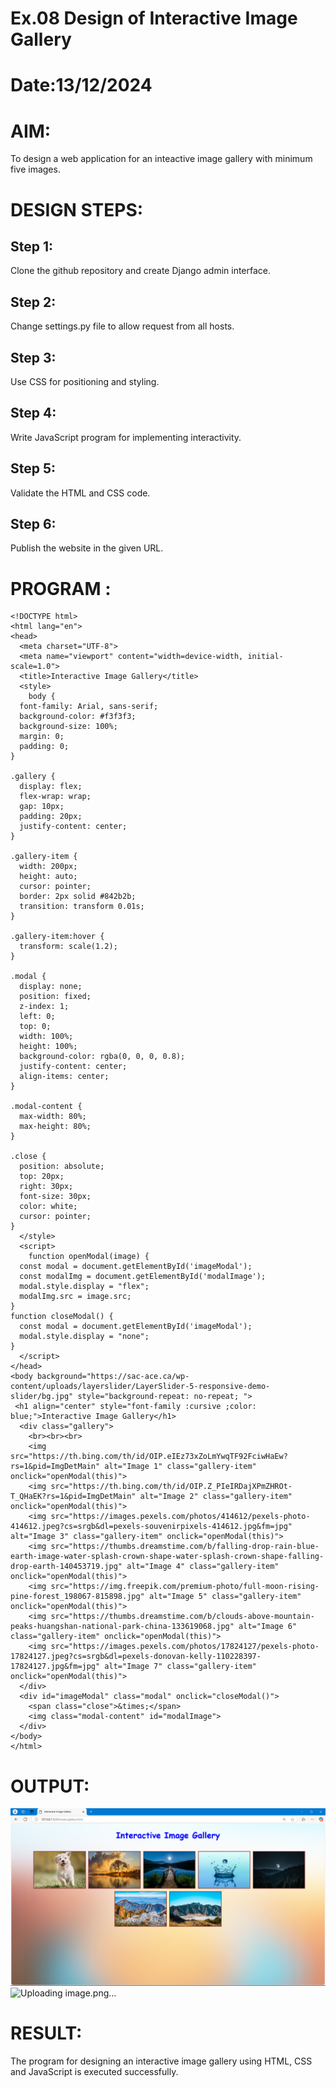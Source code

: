 # Ex.08 Design of Interactive Image Gallery
# Date:13/12/2024
# AIM:
To design a web application for an inteactive image gallery with minimum five images.

# DESIGN STEPS:
## Step 1:
Clone the github repository and create Django admin interface.

## Step 2:
Change settings.py file to allow request from all hosts.

## Step 3:
Use CSS for positioning and styling.

## Step 4:
Write JavaScript program for implementing interactivity.

## Step 5:
Validate the HTML and CSS code.

## Step 6:
Publish the website in the given URL.

# PROGRAM :
```
<!DOCTYPE html>
<html lang="en">
<head>
  <meta charset="UTF-8">
  <meta name="viewport" content="width=device-width, initial-scale=1.0">
  <title>Interactive Image Gallery</title>
  <style>
    body {
  font-family: Arial, sans-serif;
  background-color: #f3f3f3;
  background-size: 100%;
  margin: 0;
  padding: 0;
}

.gallery {
  display: flex;
  flex-wrap: wrap;
  gap: 10px;
  padding: 20px;
  justify-content: center;
}

.gallery-item {
  width: 200px;
  height: auto;
  cursor: pointer;
  border: 2px solid #842b2b;
  transition: transform 0.01s;
}

.gallery-item:hover {
  transform: scale(1.2);
}

.modal {
  display: none;
  position: fixed;
  z-index: 1;
  left: 0;
  top: 0;
  width: 100%;
  height: 100%;
  background-color: rgba(0, 0, 0, 0.8);
  justify-content: center;
  align-items: center;
}

.modal-content {
  max-width: 80%;
  max-height: 80%;
}

.close {
  position: absolute;
  top: 20px;
  right: 30px;
  font-size: 30px;
  color: white;
  cursor: pointer;
}
  </style>
  <script>
    function openModal(image) {
  const modal = document.getElementById('imageModal');
  const modalImg = document.getElementById('modalImage');
  modal.style.display = "flex";
  modalImg.src = image.src;
}
function closeModal() {
  const modal = document.getElementById('imageModal');
  modal.style.display = "none";
}
  </script>
</head>
<body background="https://sac-ace.ca/wp-content/uploads/layerslider/LayerSlider-5-responsive-demo-slider/bg.jpg" style="background-repeat: no-repeat; ">
 <h1 align="center" style="font-family :cursive ;color: blue;">Interactive Image Gallery</h1>
  <div class="gallery">
    <br><br><br>
    <img src="https://th.bing.com/th/id/OIP.eIEz73xZoLmYwqTF92FciwHaEw?rs=1&pid=ImgDetMain" alt="Image 1" class="gallery-item" onclick="openModal(this)">
    <img src="https://th.bing.com/th/id/OIP.Z_PIeIRDajXPmZHROt-T_QHaEK?rs=1&pid=ImgDetMain" alt="Image 2" class="gallery-item" onclick="openModal(this)">
    <img src="https://images.pexels.com/photos/414612/pexels-photo-414612.jpeg?cs=srgb&dl=pexels-souvenirpixels-414612.jpg&fm=jpg" alt="Image 3" class="gallery-item" onclick="openModal(this)">
    <img src="https://thumbs.dreamstime.com/b/falling-drop-rain-blue-earth-image-water-splash-crown-shape-water-splash-crown-shape-falling-drop-earth-140453719.jpg" alt="Image 4" class="gallery-item" onclick="openModal(this)">
    <img src="https://img.freepik.com/premium-photo/full-moon-rising-pine-forest_198067-815898.jpg" alt="Image 5" class="gallery-item" onclick="openModal(this)">    
    <img src="https://thumbs.dreamstime.com/b/clouds-above-mountain-peaks-huangshan-national-park-china-133619068.jpg" alt="Image 6" class="gallery-item" onclick="openModal(this)">    
    <img src="https://images.pexels.com/photos/17824127/pexels-photo-17824127.jpeg?cs=srgb&dl=pexels-donovan-kelly-110228397-17824127.jpg&fm=jpg" alt="Image 7" class="gallery-item" onclick="openModal(this)">    
  </div>
  <div id="imageModal" class="modal" onclick="closeModal()">
    <span class="close">&times;</span>
    <img class="modal-content" id="modalImage">
  </div>
</body>
</html>
```
# OUTPUT:
![alt text](image.png)
![Uploading image.png…]()

# RESULT:
The program for designing an interactive image gallery using HTML, CSS and JavaScript is executed successfully.
